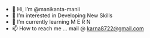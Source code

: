 - 👋 Hi, I’m @manikanta-manii
- 👀 I’m interested in Developing New Skills
- 🌱 I’m currently learning M E R N
- 📫 How to reach me ... mail @ karna8722@gmail.com

<!---
manikanta-manii/manikanta-manii is a ✨ special ✨ repository because its `README.md` (this file) appears on your GitHub profile.
You can click the Preview link to take a look at your changes.
--->
